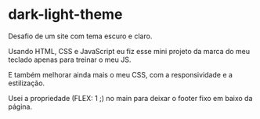 # dark-light-theme
 Desafio de um site com tema escuro e claro.

Usando HTML, CSS e JavaScript eu fiz esse mini projeto da marca do meu teclado apenas para treinar o meu JS.

E também melhorar ainda mais o meu CSS, com a responsividade e a estilização.

Usei a propriedade (FLEX: 1 ;) no main para deixar o footer fixo em baixo da página.
